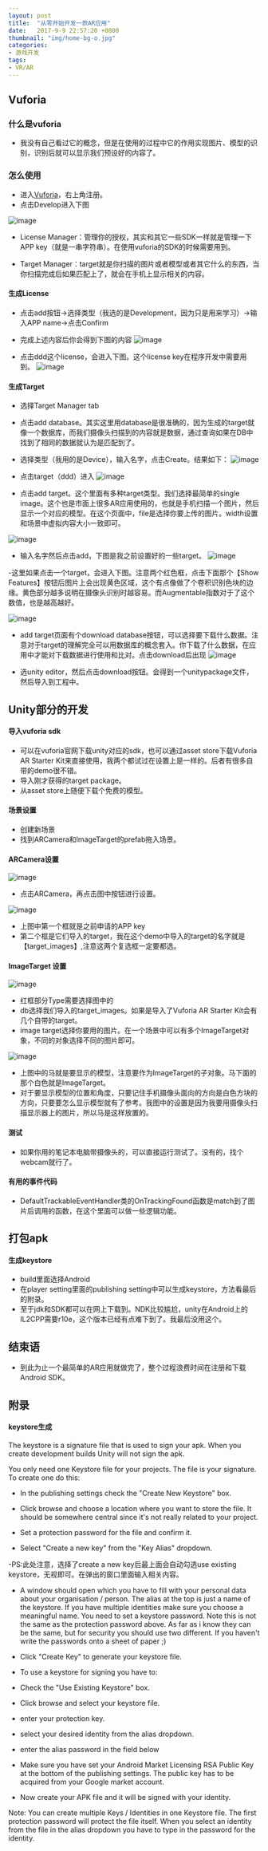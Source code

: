 ```yaml
---
layout: post
title:  "从零开始开发一款AR应用"
date:   2017-9-9 22:57:20 +0800
thumbnail: "img/home-bg-o.jpg"
categories: 
- 游戏开发
tags:
- VR/AR
---
```


## Vuforia

### 什么是vuforia
- 我没有自己看过它的概念，但是在使用的过程中它的作用实现图片、模型的识别，识别后就可以显示我们预设好的内容了。

### 怎么使用
- 进入[Vuforia](https://developer.vuforia.com/)，右上角注册。
- 点击Develop进入下图

![image](http://imglf.nosdn.127.net/img/Nld0N0tacnNuUG5VNXRRdFoySzlrcHh6WnF5VExXYmU3dStWRlRPak9URkhDR1RnVjNzTmN3PT0.png?imageView&thumbnail=500x0&quality=96&stripmeta=0&type=jpg)

- License Manager：管理你的授权，其实和其它一些SDK一样就是管理一下APP key（就是一串字符串）。在使用vuforia的SDK的时候需要用到。

- Target Manager：target就是你扫描的图片或者模型或者其它什么的东西，当你扫描完成后如果匹配上了，就会在手机上显示相关的内容。

<!--more-->

#### 生成License

- 点击add按钮→选择类型（我选的是Development，因为只是用来学习）→输入APP name→点击Confirm
- 完成上述内容后你会得到下图的内容
![image](http://imglf1.nosdn.127.net/img/Nld0N0tacnNuUG5VNXRRdFoySzlraDRYN3lNcWlBbW0zTkowTnp6YVBuaGI0a0NPUmtJYmpRPT0.png?imageView&thumbnail=500x0&quality=96&stripmeta=0&type=jpg)

- 点击ddd这个license，会进入下图。这个license key在程序开发中需要用到。
![image](http://imglf2.nosdn.127.net/img/Nld0N0tacnNuUG5VNXRRdFoySzlra2I4dDJiZmpTWG9DSDQxdFk1b05BLy9GZS9ldVBSUGVnPT0.png?imageView&thumbnail=500x0&quality=96&stripmeta=0&type=jpg)

#### 生成Target
- 选择Target Manager tab
- 点击add database。其实这里用database是很准确的，因为生成的target就像一个数据库，而我们摄像头扫描到的内容就是数据，通过查询如果在DB中找到了相同的数据就认为是匹配到了。
- 选择类型（我用的是Device），输入名字，点击Create。结果如下：
![image](http://imglf1.nosdn.127.net/img/Nld0N0tacnNuUG5VNXRRdFoySzlrcVJJdDRQMERyam9NaXI0Ujd0TFUrZy9FWml1Y2xjeTNRPT0.png?imageView&thumbnail=500x0&quality=96&stripmeta=0&type=jpg)

- 点击target（ddd）进入
![image](http://imglf.nosdn.127.net/img/Nld0N0tacnNuUG5VNXRRdFoySzlrcWtSdVlGMXFzY1pUd3E1dTl5bzRDYm9CWXhpTUlMN0Z3PT0.png?imageView&thumbnail=500x0&quality=96&stripmeta=0&type=jpg)

- 点击add target。这个里面有多种target类型。我们选择最简单的single image。这个也是市面上很多AR应用使用的，也就是手机扫描一个图片，然后显示一个对应的模型。在这个页面中，file是选择你要上传的图片。width设置和场景中虚拟内容大小一致即可。

![image](http://imglf2.nosdn.127.net/img/Nld0N0tacnNuUG5VNXRRdFoySzlraXhkS2c3eGFqaWh4RUNTZURzYWg3R0lrREhnbjdJaWVnPT0.png?imageView&thumbnail=500x0&quality=96&stripmeta=0&type=jpg)


- 输入名字然后点击add，下图是我之前设置好的一些target。
![image](http://imglf0.nosdn.127.net/img/Nld0N0tacnNuUG5VNXRRdFoySzlrdnJueVZWd0Z3MlJaNVdpY0FjS2ZHSHp4cmdsR29NbkZnPT0.png?imageView&thumbnail=500x0&quality=96&stripmeta=0&type=jpg)

-这里如果点击一个target，会进入下图。注意两个红色框，点击下面那个【Show Features】按钮后图片上会出现黄色区域，这个有点像做了个卷积识别色块的边缘。黄色部分越多说明在摄像头识别时越容易。而Augmentable指数对于了这个数值，也是越高越好。

![image](http://imglf2.nosdn.127.net/img/Nld0N0tacnNuUG5VNXRRdFoySzlra1FkWEV5T0lHUjRmTjViOVc1TDlFVWVFeDJvOUNoWUF3PT0.png?imageView&thumbnail=500x0&quality=96&stripmeta=0&type=jpg)



- add target页面有个download database按钮，可以选择要下载什么数据。注意对于target的理解完全可以用数据库的概念套入。你下载了什么数据，在应用中才能对下载数据进行使用和比对。点击download后出现
![image](http://imglf2.nosdn.127.net/img/Nld0N0tacnNuUG5VNXRRdFoySzlrdVUvSjRUWnVxbDkrYjdlYUwvSmNobTlobjc0VnpqanlBPT0.png?imageView&thumbnail=500x0&quality=96&stripmeta=0&type=jpg)

- 选unity editor，然后点击download按钮。会得到一个unitypackage文件，然后导入到工程中。


## Unity部分的开发

#### 导入vuforia sdk
- 可以在vuforia官网下载unity对应的sdk，也可以通过asset store下载Vuforia AR Starter Kit来直接使用，我两个都试过在设置上是一样的。后者有很多自带的demo很不错。
- 导入刚才获得的target package。
- 从asset store上随便下载个免费的模型。

#### 场景设置
- 创建新场景
- 找到ARCamera和ImageTarget的prefab拖入场景。

#### ARCamera设置

![image](http://imglf0.nosdn.127.net/img/Nld0N0tacnNuUG5VNXRRdFoySzlrcktNS08wRXdURko4YWZYTDByT1ZQWXFSOWtOT2I0Z0pRPT0.png?imageView&thumbnail=500x0&quality=96&stripmeta=0&type=jpg)

- 点击ARCamera，再点击图中按钮进行设置。

![image](http://imglf1.nosdn.127.net/img/Nld0N0tacnNuUG5VNXRRdFoySzlrb3BUNkIxc0JZQXhiMCtrR2sxMUoxRWdjUHZrbTFHY0R3PT0.png?imageView&thumbnail=500x0&quality=96&stripmeta=0&type=jpg)

- 上图中第一个框就是之前申请的APP key
- 第二个框是它们导入的target，我在这个demo中导入的target的名字就是【target_images】,注意这两个复选框一定要都选。


#### ImageTarget 设置

![image](http://imglf1.nosdn.127.net/img/Nld0N0tacnNuUG5VNXRRdFoySzlraFhSQVBGbWwzU0xJa0pkYTBXUXAvRU05MnY2MDkzVlZBPT0.png?imageView&thumbnail=500x0&quality=96&stripmeta=0&type=jpg)

- 红框部分Type需要选择图中的
- db选择我们导入的target_images。如果是导入了Vuforia AR Starter Kit会有几个自带的target。
- image target选择你要用的图片。在一个场景中可以有多个ImageTarget对象，不同的对象选择不同的图片即可。


![image](http://imglf.nosdn.127.net/img/Nld0N0tacnNuUG5VNXRRdFoySzlrdkhac0hzOG11MDlKeVYyZ2JEZ3Z5SmR3NE9jSjMyQXNnPT0.png?imageView&thumbnail=500x0&quality=96&stripmeta=0&type=jpg)

- 上图中的马就是要显示的模型，注意要作为ImageTarget的子对象。马下面的那个白色就是ImageTarget。
- 对于要显示模型的位置和角度，只要记住手机摄像头面向的方向是白色方块的方向，只要要怎么显示模型就有了参考。我图中的设置是因为我要用摄像头扫描显示器上的图片，所以马是这样放置的。

#### 测试
- 如果你用的笔记本电脑带摄像头的，可以直接运行测试了。没有的，找个webcam就行了。

#### 有用的事件代码
- DefaultTrackableEventHandler类的OnTrackingFound函数是match到了图片后调用的函数，在这个里面可以做一些逻辑功能。


## 打包apk

#### 生成keystore
- build里面选择Android
- 在player setting里面的publishing setting中可以生成keystore，方法看最后的附录。
- 至于jdk和SDK都可以在网上下载到。NDK比较尴尬，unity在Android上的IL2CPP需要r10e，这个版本已经有点难下到了。我最后没用这个。


## 结束语
- 到此为止一个最简单的AR应用就做完了，整个过程浪费时间在注册和下载Android SDK。

## 附录
#### keystore生成
The keystore is a signature file that is used to sign your apk. When you create development builds Unity will not sign the apk.

You only need one Keystore file for your projects. The file is your signature. To create one do this:

- In the publishing settings check the "Create New Keystore" box.

- Click browse and choose a location where you want to store the file. It should be somewhere central since it's not really related to your project.

- Set a protection password for the file and confirm it.

- Select "Create a new key" from the "Key Alias" dropdown.

-PS:此处注意，选择了create a new key后最上面会自动勾选use existing keystore，无视即可。在弹出的窗口里面输入相关内容。

- A window should open which you have to fill with your personal data about your organisation / person. The alias at the top is just a name of the keystore. If you have multiple identities make sure you choose a meaningful name. You need to set a keystore password. Note this is not the same as the protection password above. As far as i know they can be the same, but for security you should use two different. If you haven't write the passwords onto a sheet of paper ;)

- Click "Create Key" to generate your keystore file.

- To use a keystore for signing you have to:

- Check the "Use Existing Keystore" box.

- Click browse and select your keystore file.

- enter your protection key.

- select your desired identity from the alias dropdown.

- enter the alias password in the field below

- Make sure you have set your Android Market Licensing RSA Public Key at the bottom of the publishing settings. The public key has to be acquired from your Google market account.

- Now create your APK file and it will be signed with your identity.

Note: You can create multiple Keys / Identities in one Keystore file. The first protection password will protect the file itself. When you select an identity from the file in the alias dropdown you have to type in the password for the identity.




